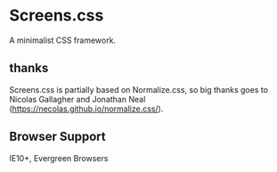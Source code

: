 # Screens.css
A minimalist CSS framework.

## thanks
Screens.css is partially based on Normalize.css, so big thanks goes to
Nicolas Gallagher and Jonathan Neal (https://necolas.github.io/normalize.css/).

## Browser Support
IE10+, Evergreen Browsers
